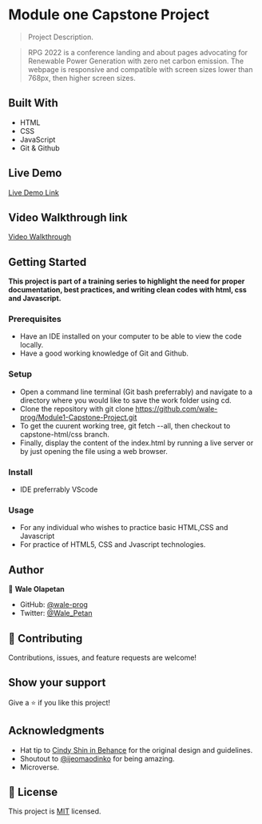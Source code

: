 # Module one Capstone Project

> Project Description.

> RPG 2022 is a conference landing and about pages advocating for Renewable Power Generation with zero net carbon emission. The webpage is responsive and compatible with screen sizes lower than 768px, then higher screen sizes.

## Built With

- HTML
- CSS
- JavaScript
- Git & Github

## Live Demo
[Live Demo Link](https://wale-prog.github.io/Module1-Capstone-Project/)

## Video Walkthrough link
[Video Walkthrough](https://www.loom.com/share/c7cc1d5084a94fc09bd21805d46c6f11)


## Getting Started

**This project is part of a training series to highlight the need for proper documentation, best practices, and writing clean codes with html, css and Javascript.**


### Prerequisites
- Have an IDE installed on your computer to be able to view the code locally.
- Have a good working knowledge of Git and Github.

### Setup
- Open a command line terminal (Git bash preferrably) and navigate to a directory where you would like to save the work folder using cd.
- Clone the repository with git clone https://github.com/wale-prog/Module1-Capstone-Project.git
- To get the cuurent working tree, git fetch --all, then checkout to capstone-html/css branch.
- Finally, display the content of the index.html by running a live server or by just opening the file using a web browser.

### Install
- IDE preferrably VScode

### Usage
- For any individual who wishes to practice basic HTML,CSS and Javascript
- For practice of HTML5, CSS and Jvascript technologies.


## Author

👤 **Wale Olapetan**

- GitHub: [@wale-prog](https://github.com/wale-prog)
- Twitter: [@Wale_Petan](https://twitter.com/Wale_Petan)


## 🤝 Contributing
Contributions, issues, and feature requests are welcome!



## Show your support

Give a ⭐️ if you like this project!

## Acknowledgments

- Hat tip to [Cindy Shin in Behance](https://www.behance.net/adagio07) for the original design and guidelines.
- Shoutout to [@ijeomaodinko](https://github.com/ijeomaodinko) for being amazing.
- Microverse.

## 📝 License


This project is [MIT](./MIT.md) licensed.
